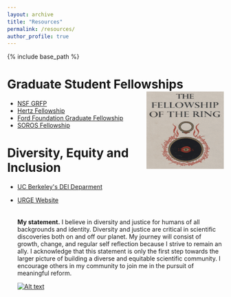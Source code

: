 ```yaml
---
layout: archive
title: "Resources"
permalink: /resources/
author_profile: true
---
```


{% include base_path %}

Graduate Student Fellowships <img align="right" width="180" height="180" src="/images/fellowship-ring.jpg">
======
* [NSF GRFP](https://www.nsfgrfp.org)
* [Hertz Fellowship](https://www.hertzfoundation.org)
* [Ford Foundation Graduate Fellowship](https://www.fordfoundation.org)
* [SOROS Fellowship](https://www.pdsoros.org)

Diversity, Equity and Inclusion
======
* [UC Berkeley's DEI Deparment](https://diversity.berkeley.edu)
* [URGE Website](https://urgeoscience.org/recordings/) \
\
\
**My statement.** I believe in diversity and justice for humans of all backgrounds and identity. Diversity and justice are critical in scientific discoveries both on and off our planet. My journey will consist of growth, change, and regular self reflection because I strive to remain an ally. I acknowledge that this statement is only the first step towards the larger picture of building a diverse and equitable scientific community. I encourage others in my community to join me in the pursuit of meaningful reform.

   [![Alt text](https://img.youtube.com/vi/JHLAf1rFF_Y/0.jpg)](https://www.youtube.com/watch?v=JHLAf1rFF_Y)



